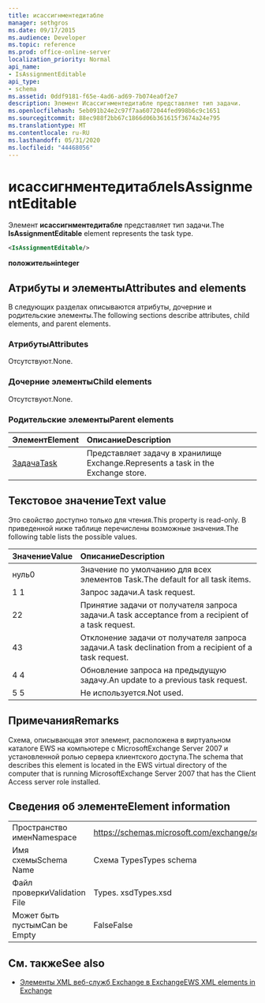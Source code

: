 ```yaml
---
title: исассигнментедитабле
manager: sethgros
ms.date: 09/17/2015
ms.audience: Developer
ms.topic: reference
ms.prod: office-online-server
localization_priority: Normal
api_name:
- IsAssignmentEditable
api_type:
- schema
ms.assetid: 0ddf9181-f65e-4ad6-ad69-7b074ea0f2e7
description: Элемент Исассигнментедитабле представляет тип задачи.
ms.openlocfilehash: 5eb091b24e2c97f7aa6072044fed998b6c9c1651
ms.sourcegitcommit: 88ec988f2bb67c1866d06b361615f3674a24e795
ms.translationtype: MT
ms.contentlocale: ru-RU
ms.lasthandoff: 05/31/2020
ms.locfileid: "44468056"
---
```

# <a name="isassignmenteditable"></a><span data-ttu-id="d1fd4-103">исассигнментедитабле</span><span class="sxs-lookup"><span data-stu-id="d1fd4-103">IsAssignmentEditable</span></span>

<span data-ttu-id="d1fd4-104">Элемент **исассигнментедитабле** представляет тип задачи.</span><span class="sxs-lookup"><span data-stu-id="d1fd4-104">The **IsAssignmentEditable** element represents the task type.</span></span> 
  
```xml
<IsAssignmentEditable/>
```

 <span data-ttu-id="d1fd4-105">**положительн**</span><span class="sxs-lookup"><span data-stu-id="d1fd4-105">**integer**</span></span>
## <a name="attributes-and-elements"></a><span data-ttu-id="d1fd4-106">Атрибуты и элементы</span><span class="sxs-lookup"><span data-stu-id="d1fd4-106">Attributes and elements</span></span>

<span data-ttu-id="d1fd4-107">В следующих разделах описываются атрибуты, дочерние и родительские элементы.</span><span class="sxs-lookup"><span data-stu-id="d1fd4-107">The following sections describe attributes, child elements, and parent elements.</span></span>
  
### <a name="attributes"></a><span data-ttu-id="d1fd4-108">Атрибуты</span><span class="sxs-lookup"><span data-stu-id="d1fd4-108">Attributes</span></span>

<span data-ttu-id="d1fd4-109">Отсутствуют.</span><span class="sxs-lookup"><span data-stu-id="d1fd4-109">None.</span></span>
  
### <a name="child-elements"></a><span data-ttu-id="d1fd4-110">Дочерние элементы</span><span class="sxs-lookup"><span data-stu-id="d1fd4-110">Child elements</span></span>

<span data-ttu-id="d1fd4-111">Отсутствуют.</span><span class="sxs-lookup"><span data-stu-id="d1fd4-111">None.</span></span>
  
### <a name="parent-elements"></a><span data-ttu-id="d1fd4-112">Родительские элементы</span><span class="sxs-lookup"><span data-stu-id="d1fd4-112">Parent elements</span></span>

|<span data-ttu-id="d1fd4-113">**Элемент**</span><span class="sxs-lookup"><span data-stu-id="d1fd4-113">**Element**</span></span>|<span data-ttu-id="d1fd4-114">**Описание**</span><span class="sxs-lookup"><span data-stu-id="d1fd4-114">**Description**</span></span>|
|:-----|:-----|
|[<span data-ttu-id="d1fd4-115">Задача</span><span class="sxs-lookup"><span data-stu-id="d1fd4-115">Task</span></span>](task.md) <br/> |<span data-ttu-id="d1fd4-116">Представляет задачу в хранилище Exchange.</span><span class="sxs-lookup"><span data-stu-id="d1fd4-116">Represents a task in the Exchange store.</span></span>  <br/> |
   
## <a name="text-value"></a><span data-ttu-id="d1fd4-117">Текстовое значение</span><span class="sxs-lookup"><span data-stu-id="d1fd4-117">Text value</span></span>

<span data-ttu-id="d1fd4-118">Это свойство доступно только для чтения.</span><span class="sxs-lookup"><span data-stu-id="d1fd4-118">This property is read-only.</span></span> <span data-ttu-id="d1fd4-119">В приведенной ниже таблице перечислены возможные значения.</span><span class="sxs-lookup"><span data-stu-id="d1fd4-119">The following table lists the possible values.</span></span>
  
|<span data-ttu-id="d1fd4-120">**Значение**</span><span class="sxs-lookup"><span data-stu-id="d1fd4-120">**Value**</span></span>|<span data-ttu-id="d1fd4-121">**Описание**</span><span class="sxs-lookup"><span data-stu-id="d1fd4-121">**Description**</span></span>|
|:-----|:-----|
|<span data-ttu-id="d1fd4-122">нуль</span><span class="sxs-lookup"><span data-stu-id="d1fd4-122">0</span></span>  <br/> |<span data-ttu-id="d1fd4-123">Значение по умолчанию для всех элементов Task.</span><span class="sxs-lookup"><span data-stu-id="d1fd4-123">The default for all task items.</span></span>  <br/> |
|<span data-ttu-id="d1fd4-124">1 </span><span class="sxs-lookup"><span data-stu-id="d1fd4-124">1</span></span>  <br/> |<span data-ttu-id="d1fd4-125">Запрос задачи.</span><span class="sxs-lookup"><span data-stu-id="d1fd4-125">A task request.</span></span>  <br/> |
|<span data-ttu-id="d1fd4-126">2</span><span class="sxs-lookup"><span data-stu-id="d1fd4-126">2</span></span>  <br/> |<span data-ttu-id="d1fd4-127">Принятие задачи от получателя запроса задачи.</span><span class="sxs-lookup"><span data-stu-id="d1fd4-127">A task acceptance from a recipient of a task request.</span></span>  <br/> |
|<span data-ttu-id="d1fd4-128">4</span><span class="sxs-lookup"><span data-stu-id="d1fd4-128">3</span></span>  <br/> |<span data-ttu-id="d1fd4-129">Отклонение задачи от получателя запроса задачи.</span><span class="sxs-lookup"><span data-stu-id="d1fd4-129">A task declination from a recipient of a task request.</span></span>  <br/> |
|<span data-ttu-id="d1fd4-130">4 </span><span class="sxs-lookup"><span data-stu-id="d1fd4-130">4</span></span>  <br/> |<span data-ttu-id="d1fd4-131">Обновление запроса на предыдущую задачу.</span><span class="sxs-lookup"><span data-stu-id="d1fd4-131">An update to a previous task request.</span></span>  <br/> |
|<span data-ttu-id="d1fd4-132">5 </span><span class="sxs-lookup"><span data-stu-id="d1fd4-132">5</span></span>  <br/> |<span data-ttu-id="d1fd4-133">Не используется.</span><span class="sxs-lookup"><span data-stu-id="d1fd4-133">Not used.</span></span>  <br/> |
   
## <a name="remarks"></a><span data-ttu-id="d1fd4-134">Примечания</span><span class="sxs-lookup"><span data-stu-id="d1fd4-134">Remarks</span></span>

<span data-ttu-id="d1fd4-135">Схема, описывающая этот элемент, расположена в виртуальном каталоге EWS на компьютере с MicrosoftExchange Server 2007 и установленной ролью сервера клиентского доступа.</span><span class="sxs-lookup"><span data-stu-id="d1fd4-135">The schema that describes this element is located in the EWS virtual directory of the computer that is running MicrosoftExchange Server 2007 that has the Client Access server role installed.</span></span>
  
## <a name="element-information"></a><span data-ttu-id="d1fd4-136">Сведения об элементе</span><span class="sxs-lookup"><span data-stu-id="d1fd4-136">Element information</span></span>

|||
|:-----|:-----|
|<span data-ttu-id="d1fd4-137">Пространство имен</span><span class="sxs-lookup"><span data-stu-id="d1fd4-137">Namespace</span></span>  <br/> |https://schemas.microsoft.com/exchange/services/2006/types  <br/> |
|<span data-ttu-id="d1fd4-138">Имя схемы</span><span class="sxs-lookup"><span data-stu-id="d1fd4-138">Schema Name</span></span>  <br/> |<span data-ttu-id="d1fd4-139">Схема Types</span><span class="sxs-lookup"><span data-stu-id="d1fd4-139">Types schema</span></span>  <br/> |
|<span data-ttu-id="d1fd4-140">Файл проверки</span><span class="sxs-lookup"><span data-stu-id="d1fd4-140">Validation File</span></span>  <br/> |<span data-ttu-id="d1fd4-141">Types. xsd</span><span class="sxs-lookup"><span data-stu-id="d1fd4-141">Types.xsd</span></span>  <br/> |
|<span data-ttu-id="d1fd4-142">Может быть пустым</span><span class="sxs-lookup"><span data-stu-id="d1fd4-142">Can be Empty</span></span>  <br/> |<span data-ttu-id="d1fd4-143">False</span><span class="sxs-lookup"><span data-stu-id="d1fd4-143">False</span></span>  <br/> |
   
## <a name="see-also"></a><span data-ttu-id="d1fd4-144">См. также</span><span class="sxs-lookup"><span data-stu-id="d1fd4-144">See also</span></span>



- [<span data-ttu-id="d1fd4-145">Элементы XML веб-служб Exchange в Exchange</span><span class="sxs-lookup"><span data-stu-id="d1fd4-145">EWS XML elements in Exchange</span></span>](ews-xml-elements-in-exchange.md)


